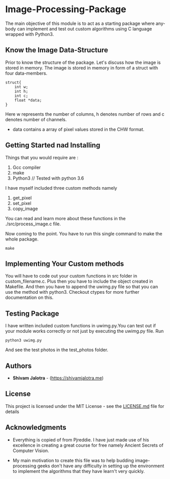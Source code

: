 # Image-Processing-Package

The main objective of this module is to act as a starting package where any-body can implement and test out custom
algorithms using C language wrapped with Python3.

## Know the Image Data-Structure

Prior to know the structure of the package. Let's discuss how the image is stored in memory. The image is stored
in memory in form of a struct with four data-members.
```
struct{
	int w;
	int h;
	int c;
	float *data;
}
```
Here w represents the number of columns, h denotes number of rows and c denotes number of channels.
* data contains a array of pixel values stored in the CHW format. 

## Getting Started nad Installing

Things that you would require are : 
1. Gcc compiler
2. make
3. Python3  // Tested with python 3.6

I have myself included three custom methods namely 
1. get_pixel 
2. set_pixel
3. copy_image

You can read and learn more about these functions in the ./src/process_image.c file.

Now coming to the point. You have to run this single command to make the whole package.
```
make
```
## Implementing Your Custom methods

You will have to code out your custom functions in src folder in custom_filename.c. Plus then you have to include the object created in Makefile. And then you have to append the uwimg.py file so that you can use the method with python3. Checkout ctypes for more further documentation on this. 


## Testing Package

I have written included custom functions in uwimg.py.You can test out if your module works correctly or not just by executing the uwimg.py file.
Run
```
python3 uwimg.py 
```
And see the test photos in the test_photos folder. 



## Authors

* **Shivam Jalotra** - (https://shivamjalotra.me)

## License

This project is licensed under the MIT License - see the [LICENSE.md](LICENSE.md) file for details

## Acknowledgments

* Everything is copied of from Pjreddie. I have just made use of his excellence in creating a great course for free namely Ancient Secrets of Computer Vision.

* My main motivation to create this file was to help budding image-processing geeks don't have any difficulty in setting up the environment to implement the algorithms that they have learn't very quickly.
